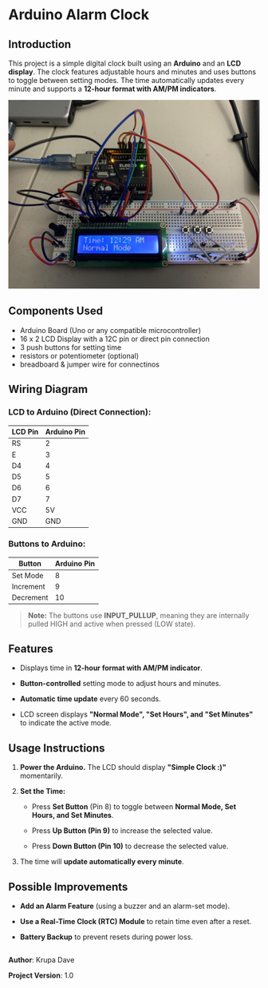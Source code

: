 # Arduino Alarm Clock 

## Introduction

This project is a simple digital clock built using an **Arduino** and an **LCD display**. The clock features adjustable hours and minutes and uses buttons to toggle between setting modes. The time automatically updates every minute and supports a **12-hour format with AM/PM indicators**.

<p align="center">
  <img src="unnamed.jpg" width="600">
</p>

## Components Used 

* Arduino Board (Uno or any compatible microcontroller)
* 16 x 2 LCD Display with a 12C pin or direct pin connection
* 3 push buttons for setting time
* resistors or potentiometer (optional) 
* breadboard & jumper wire for connectinos

## Wiring Diagram

### LCD to Arduino (Direct Connection):

| LCD Pin | Arduino Pin |
| --- | --- |
| RS | 2 |
| E | 3 |
| D4 | 4 |
| D5 | 5 |
| D6 | 6 |
| D7 | 7 |
| VCC | 5V |
| GND | GND |

### Buttons to Arduino:


| Button | Arduino Pin |
| --- | --- |
| Set Mode | 8 |
| Increment | 9 |
| Decrement | 10 |
> **Note:** The buttons use **INPUT_PULLUP**, meaning they are internally pulled HIGH and active when pressed (LOW state).

## Features

-   Displays time in **12-hour format with AM/PM indicator**.

-   **Button-controlled** setting mode to adjust hours and minutes.

-   **Automatic time update** every 60 seconds.

-   LCD screen displays **"Normal Mode", "Set Hours", and "Set Minutes"** to indicate the active mode.

## Usage Instructions

1.  **Power the Arduino.** The LCD should display **"Simple Clock :)"** momentarily.

2.  **Set the Time:**

    -   Press **Set Button** (Pin 8) to toggle between **Normal Mode, Set Hours, and Set Minutes**.

    -   Press **Up Button (Pin 9)** to increase the selected value.

    -   Press **Down Button (Pin 10)** to decrease the selected value.

3.  The time will **update automatically every minute**.




## Possible Improvements

-   **Add an Alarm Feature** (using a buzzer and an alarm-set mode).

-   **Use a Real-Time Clock (RTC) Module** to retain time even after a reset.


-   **Battery Backup** to prevent resets during power loss.

##

**Author**: Krupa Dave

**Project Version**: 1.0
